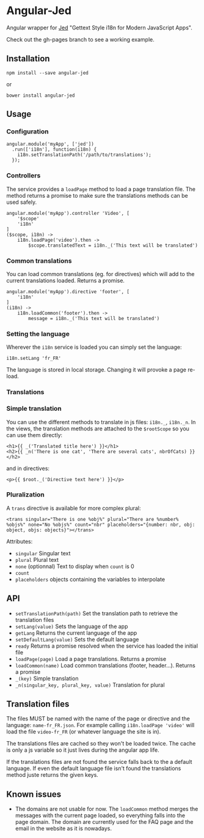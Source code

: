 # Angular-Jed

Angular wrapper for [Jed](http://slexaxton.github.io/Jed/) "Gettext Style i18n for Modern JavaScript Apps".

Check out the gh-pages branch to see a working example.

## Installation

    npm install --save angular-jed

or

    bower install angular-jed

## Usage

### Configuration

    angular.module('myApp', ['jed'])
      .run(['i18n'], function(i18n) {
        i18n.setTranslationPath('/path/to/translations');
      });

### Controllers

The service provides a `loadPage` method to load a page translation file. The method returns a promise to make sure the translations methods can be used safely.

    angular.module('myApp').controller 'Video', [
        '$scope'
        'i18n'
    ]
    ($scope, i18n) ->
        i18n.loadPage('video').then ->
            $scope.translatedText = i18n._('This text will be translated')

### Common translations

You can load common translations (eg. for directives) which will add to the current translations loaded. Returns a promise.

    angular.module('myApp').directive 'footer', [
        'i18n'
    ]
    (i18n) ->
        i18n.loadCommon('footer').then ->
            message = i18n._('This text will be translated')

### Setting the language

Wherever the `i18n` service is loaded you can simply set the language:

    i18n.setLang 'fr_FR'

The language is stored in local storage. Changing it will provoke a page re-load.

### Translations

### Simple translation

You can use the different methods to translate in js files: `i18n._`, `i18n._n`.
In the views, the translation methods are attached to the `$rootScope` so you can use them directly:

    <h1>{{ _('Translated title here') }}</h1>
    <h2>{{ _n('There is one cat', 'There are several cats', nbrOfCats) }}</h2>

and in directives:

    <p>{{ $root._('Directive text here') }}</p>

### Pluralization

A `trans` directive is available for more complex plural:

    <trans singular="There is one %obj%" plural="There are %number% %objs%" none="No %objs%" count="nbr" placeholders="{number: nbr, obj: object, objs: objects}"></trans>

Attributes:
* `singular` Singular text
* `plural` Plural text
* `none` (optionnal) Text to display when `count` is 0
* `count`
* `placeholders` objects containing the variables to interpolate


## API

* `setTranslationPath(path)` Set the translation path to retrieve the translation files
* `setLang(value)` Sets the language of the app
* `getLang` Returns the current language of the app
* `setDefaultLang(value)` Sets the default language
* `ready` Returns a promise resolved when the service has loaded the initial file
* `loadPage(page)` Load a page translations. Returns a promise
* `loadCommon(name)` Load common translations (footer, header...). Returns a promise
* `_(key)` Simple translation
* `_n(singular_key, plural_key, value)` Translation for plural

## Translation files

The files MUST be named with the name of the page or directive and the language: `name-fr_FR.json`.
For example calling `i18n.loadPage 'video'` will load the file `video-fr_FR` (or whatever language the site is in).

The translations files are cached so they won't be loaded twice. The cache is only a js variable so it just lives during the angular app life.

If the translations files are not found the service falls back to the a default language. If even the default language file isn't found the translations method juste returns the given keys.

## Known issues

* The domains are not usable for now. The `loadCommon` method merges the messages with the current page loaded, so everything falls into the page domain. The domain are currently used for the FAQ page and the email in the website as it is nowadays.
